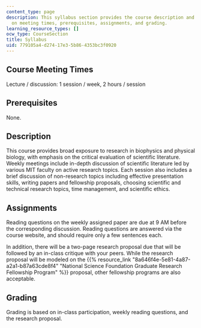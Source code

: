 ```yaml
---
content_type: page
description: This syllabus section provides the course description and information
  on meeting times, prerequisites, assignments, and grading.
learning_resource_types: []
ocw_type: CourseSection
title: Syllabus
uid: 779105a4-d274-17e3-5b86-4353bc3f0920
---
```


Course Meeting Times
--------------------

Lecture / discussion: 1 session / week, 2 hours / session

Prerequisites
-------------

None.

Description
-----------

This course provides broad exposure to research in biophysics and physical biology, with emphasis on the critical evaluation of scientific literature. Weekly meetings include in-depth discussion of scientific literature led by various MIT faculty on active research topics. Each session also includes a brief discussion of non-research topics including effective presentation skills, writing papers and fellowship proposals, choosing scientific and technical research topics, time management, and scientific ethics.

Assignments
-----------

Reading questions on the weekly assigned paper are due at 9 AM before the corresponding discussion. Reading questions are answered via the course website, and should require only a few sentences each.

In addition, there will be a two-page research proposal due that will be followed by an in-class critique with your peers. While the research proposal will be modeled on the {{% resource_link "8a646f4e-5e81-4a87-a2a1-b87a63cde8f4" "National Science Foundation Graduate Research Fellowship Program" %}} proposal, other fellowship programs are also acceptable.

Grading
-------

Grading is based on in-class participation, weekly reading questions, and the research proposal.